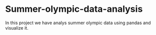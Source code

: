 # Summer-olympic-data-analysis
In this project we have analys summer olympic data using pandas and visualize it.
